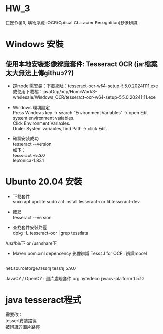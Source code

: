 # HW_3

巨匠作業3, 購物系統+OCR(Optical Character Recognition)影像辨識

# Windows 安裝  
## 使用本地安裝影像辨識套件: Tesseract OCR (jar檔案太大無法上傳github??) 
- 跑model需安裝：下載網址：tesseract-ocr-w64-setup-5.5.0.20241111.exe     
或使用下載檔：javaOcp/ocp/HomeWork3-wholesale/Windows_OCR/tesseract-ocr-w64-setup-5.5.0.20241111.exe

- Windows 環境設定  
Press Windows key → search “Environment Variables” → open Edit system environment variables.  
Click Environment Variables.  
Under System variables, find Path → click Edit.

- 確認安裝成功  
tesseract --version  
如下：  
tesseract v5.3.0  
leptonica-1.83.1  


# Ubunto 20.04 安裝
- 下載套件  
sudo apt update
sudo apt install tesseract-ocr libtesseract-dev

- 確認  
tesseract --version

- 查找套件安裝路徑  
dpkg -L tesseract-ocr | grep tessdata

/usr/bin下 or /usr/share下

- Maven pom.xml dependency
影像辨識 Tess4J for OCR : 辨識model
<br>
<dependency>
    <groupId>net.sourceforge.tess4j</groupId>
    <artifactId>tess4j</artifactId>
    <version>5.9.0</version>
</dependency>

JavaCV / OpenCV : 圖片處理套件
<dependency>
    <groupId>org.bytedeco</groupId>
    <artifactId>javacv-platform</artifactId>
    <version>1.5.10</version>
</dependency>
<br>
            
# java tesseract程式
需要改：    
tessert安裝路徑       
被辨識的圖片路徑    



